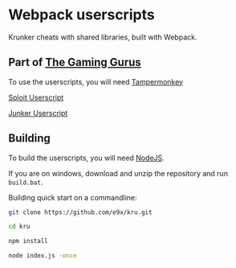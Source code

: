 # Webpack userscripts
Krunker cheats with shared libraries, built with Webpack.

## Part of [The Gaming Gurus](https://github.com/y9x/)

To use the userscripts, you will need [Tampermonkey](https://www.tampermonkey.net/)

[Sploit Userscript](https://y9x.github.io/userscripts/sploit.user.js)

[Junker Userscript](https://y9x.github.io/userscripts/junker.user.js)

## Building

To build the userscripts, you will need [NodeJS](https://nodejs.org/en/download/).

If you are on windows, download and unzip the repository and run `build.bat`.

Building quick start on a commandline:

```sh
git clone https://github.com/e9x/kru.git

cd kru

npm install

node index.js -once
```
